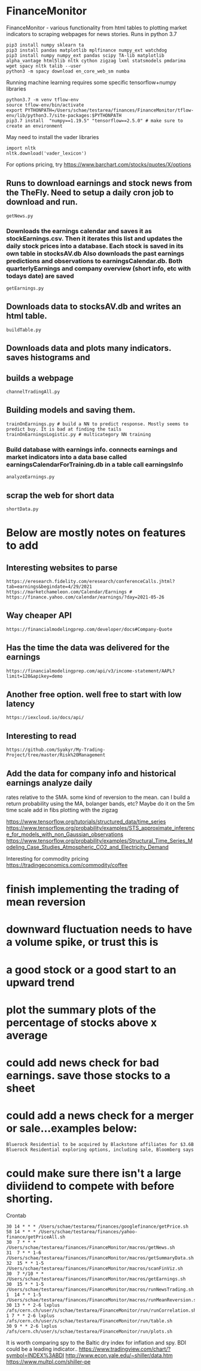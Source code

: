 # FinanceMonitor
FinanceMonitor - various functionality from html tables to plotting market indicators to scraping webpages for news stories. Runs in python 3.7


```pip3 install alpaca_trade_api
pip3 install numpy sklearn ta
pip3 install pandas matplotlib mplfinance numpy_ext watchdog
pip3 install numpy numpy_ext pandas scipy TA-lib matplotlib alpha_vantage html5lib nltk cython zigzag lxml statsmodels pmdarima wget spacy nltk talib --user
python3 -m spacy download en_core_web_sm numba
```

Running machine learning requires some specific tensorflow+numpy libraries
```
python3.7 -m venv tflow-env
source tflow-env/bin/activate
export PYTHONPATH=/Users/schae/testarea/finances/FinanceMonitor/tflow-env/lib/python3.7/site-packages:$PYTHONPATH
pip3.7 install  "numpy==1.19.5" "tensorflow==2.5.0" # make sure to create an environment
```

May need to install the vader libraries
```
import nltk
nltk.download('vader_lexicon')
```

For options pricing, try
https://www.barchart.com/stocks/quotes/X/options

## Runs to download earnings and stock news from the TheFly. Need to setup a daily cron job to download and run.
```
getNews.py
```

### Downloads the earnings calendar and saves it as stockEarnings.csv. Then it iterates this list and updates the daily stock prices into a database. Each stock is saved in its own table in stocksAV.db Also downloads the past earnings predictions and observations to earningsCalendar.db. Both quarterlyEarnings and company overview (short info, etc with todays date) are saved
```
getEarnings.py
```

## Downloads data to stocksAV.db and writes an html table. 
```
buildTable.py
```
## Downloads data and plots many indicators. saves histograms and
## builds a webpage
```
channelTradingAll.py
```

## Building models and saving them.
```
trainOnEarnings.py # build a NN to predict response. Mostly seems to
predict buy. It is bad at finding the tails
trainOnEarningsLogistic.py # multicategory NN training
```

### Build database with earnings info. connects earnings and market indicators into a data base called earningsCalendarForTraining.db in a table call earningsInfo
```
analyzeEarnings.py
```

## scrap the web for short data
```
shortData.py
```

# Below are mostly notes on features to add
## Interesting websites to parse
```
https://eresearch.fidelity.com/eresearch/conferenceCalls.jhtml?tab=earnings&begindate=4/29/2021
https://marketchameleon.com/Calendar/Earnings #
https://finance.yahoo.com/calendar/earnings/?day=2021-05-26
```

## Way cheaper API
```
https://financialmodelingprep.com/developer/docs#Company-Quote
```

## Has the time the data was delivered for the earnings
```
https://financialmodelingprep.com/api/v3/income-statement/AAPL?limit=120&apikey=demo
```

## Another free option. well free to start with low latency
```
https://iexcloud.io/docs/api/
```

## Interesting to read
```
https://github.com/Syakyr/My-Trading-Project/tree/master/Risk%20Management
```

## Add the data for company info and historical earnings analyze daily
   rates relative to the SMA. some kind of reversion to the mean. can
   I build a return probability  using the MA, bolanger bands, etc?
   Maybe do it on the 5m time scale add in fibs plotting with the
   zigzag

https://www.tensorflow.org/tutorials/structured_data/time_series
https://www.tensorflow.org/probability/examples/STS_approximate_inference_for_models_with_non_Gaussian_observations
https://www.tensorflow.org/probability/examples/Structural_Time_Series_Modeling_Case_Studies_Atmospheric_CO2_and_Electricity_Demand

Interesting for commodity pricing
https://tradingeconomics.com/commodity/coffee

# finish implementing the trading of mean reversion
# downward fluctuation needs to have a volume spike, or trust this is
# a good stock or a good start to an upward trend
# plot the summary plots of the percentage of stocks above x average

# could add news check for bad earnings. save those stocks to a sheet
# could add a news check for a merger or sale...examples below:
    Bluerock Residential to be acquired by Blackstone affiliates for $3.6B
    Bluerock Residential exploring options, including sale, Bloomberg says 
# could make sure there isn't a large diviidend to compete with before shorting.

Crontab
```
30 14 * * * /Users/schae/testarea/finances/googlefinance/getPrice.sh
58 14 * * * /Users/schae/testarea/finances/yahoo-finance/getPriceAll.sh
30  7 * * * /Users/schae/testarea/finances/FinanceMonitor/macros/getNews.sh
31  7 * * 1-6 /Users/schae/testarea/finances/FinanceMonitor/macros/getSummaryData.sh
32  15 * * 1-5 /Users/schae/testarea/finances/FinanceMonitor/macros/scanFinViz.sh
30  7 */10 * * /Users/schae/testarea/finances/FinanceMonitor/macros/getEarnings.sh
30  15 * * 1-5 /Users/schae/testarea/finances/FinanceMonitor/macros/runNewsTrading.sh
1  14 * * 1-5 /Users/schae/testarea/finances/FinanceMonitor/macros/runMeanReversion.sh
30 13 * * 2-6 lxplus /afs/cern.ch/user/s/schae/testarea/FinanceMonitor/run/runCorrelation.sh
1 7 * * 2-6 lxplus /afs/cern.ch/user/s/schae/testarea/FinanceMonitor/run/table.sh 
30 9 * * 2-6 lxplus /afs/cern.ch/user/s/schae/testarea/FinanceMonitor/run/plots.sh

```

It is worth comparing spy to the Baltic dry index for inflation and spy. BDI could be a leading indicator..
https://www.tradingview.com/chart/?symbol=INDEX%3ABDI
http://www.econ.yale.edu/~shiller/data.htm
https://www.multpl.com/shiller-pe
